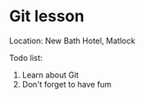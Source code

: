 # Git lesson

Location: New Bath Hotel, Matlock

Todo list:
1. Learn about Git
2. Don't forget to have fum
